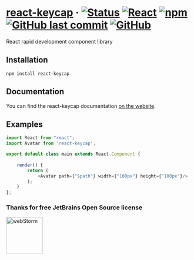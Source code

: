 # [react-keycap](https://github.com/ispong/react-keycap) &middot; [![Status](https://img.shields.io/badge/status-developing-ff69b4?style=flat-square)](https://github.com/ispong/react-keycap) [![React](https://img.shields.io/badge/react-16.13.x-blue?style=flat-square)](https://reactjs.org/) [![npm](https://img.shields.io/npm/v/react-keycap?style=flat-square)](https://www.npmjs.com/package/react-keycap) [![GitHub last commit](https://img.shields.io/github/last-commit/ispong/react-keycap?style=flat-square)](https://github.com/ispong/react-keycap) [![GitHub](https://img.shields.io/github/license/ispong/react-keycap?style=flat-square)](https://github.com/ispong/react-keycap/blob/master/LICENSE)

React rapid development component library

## Installation

```shell script
npm install react-keycap
```

## Documentation

You can find the react-keycap documentation [on the website](https://ispong.gitee.io/react-keycap).  

## Examples

```typescript jsx
import React from "react";
import Avatar from 'react-keycap';

export default class main extends React.Component {
    
    render() {
        return (
            <Avatar path={"$path"} width={"100px"} height={"100px"}/>
        );
    }    
};
```

### Thanks for free JetBrains Open Source license

<a href="https://www.jetbrains.com/?from=react-keycap" target="_blank"><img src="https://github.com/ispong/react-keycap/blob/master/WebStorm-logo.png?raw=true" height="100" alt="webStorm"/></a>




